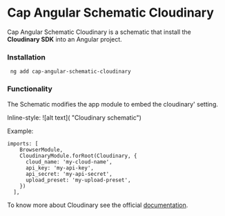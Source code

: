  # Cap Angular Schematic Cloudinary

 Cap Angular Schematic Cloudinary is a schematic that install the __Cloudinary SDK__ into an Angular project. 

 ### Installation
 ```
  ng add cap-angular-schematic-cloudinary
 ```

### Functionality

The Schematic modifies the app module to embed the cloudinary' setting.

Inline-style: 
![alt text]( "Cloudinary schematic")

Example: 

```
imports: [
    BrowserModule,
    CloudinaryModule.forRoot(Cloudinary, {
      cloud_name: 'my-cloud-name',
      api_key: 'my-api-key',
      api_secret: 'my-api-secret',
      upload_preset: 'my-upload-preset',
    })
  ],

```

To know more about Cloudinary see the official [documentation](https://cloudinary.com/documentation/angular_integration#overview).